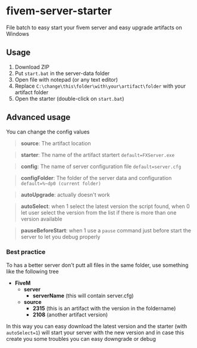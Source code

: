 # fivem-server-starter
File batch to easy start your fivem server and easy upgrade artifacts on Windows


## Usage
1. Download ZIP
2. Put `start.bat` in the server-data folder
3. Open file with notepad (or any text editor)
4. Replace `C:\change\this\folder\with\your\artifact\folder` with your artifact folder
5. Open the starter (double-click on `start.bat`)

## Advanced usage
You can change the config values
> **source**: The artifact location

> **starter**: The name of the artifact startert `default=FXServer.exe`

> **config**: The name of server configuration file `default=server.cfg`

> **configFolder**: The folder of the server data and configuration `default=%~dp0 (current folder)`

> **autoUpgrade**: actually doesn't work

> **autoSelect**: when 1 select the latest version the script found, when 0 let user select the version from the list
>if there is more than one version available

> **pauseBeforeStart**: when 1 use a `pause` command just before start the server to let you debug properly

### Best practice

To has a better server don't putt all files in the same folder, use something like the following tree
 - **FiveM**
   - **server**
     - **serverName** (this will contain server.cfg)
   - **source**
     - **2315** (this is an artifact with the version in the foldername)
     - **2108** (another artifact version)

In this way you can easy download the latest version and the starter (with `autoSelect=1`) will start your server
with the new version and in case this create you some troubles you can easy downgrade or debug


